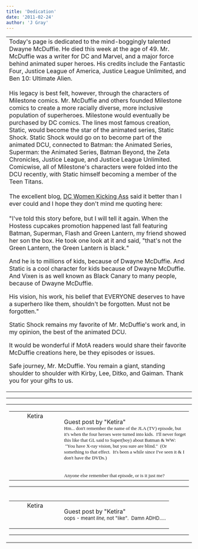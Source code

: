 ```yaml
---
title: 'Dedication'
date: '2011-02-24'
author: 'J Gray'
---
```


<div>
<!-- Main content here -->
<table border="0" class="post"><tbody><tr><td>
   
   <div class="post_body">
       Today's page is dedicated to the mind-boggingly talented Dwayne McDuffie. He died this week at the age of 49. Mr. McDuffie was a writer for DC and Marvel, and a major force behind animated super heroes. His credits include the Fantastic Four, Justice League of America, Justice League Unlimited, and Ben 10: Ultimate Alien. <br><br>His legacy is best felt, however, through the characters of Milestone comics. Mr. McDuffie and others founded Milestone comics to create a more racially diverse, more inclusive population of superheroes. Milestone would eventually be purchased by DC comics. The lines most famous creation, Static, would become the star of the animated series, Static Shock. Static Shock would go on to become part of the animated DCU, connected to Batman: the Animated Series, Superman: the Animated Series, Batman Beyond, the Zeta Chronicles, Justice League, and Justice League Unlimited. Comicwise, all of Milestone's characters were folded into the DCU recently, with Static himself becoming a member of the Teen Titans.<br><br>The excellent blog, <a name="" target="_blank" classname="" class="" href="http://dcwomenkickingass.tumblr.com/">DC Women Kicking Ass</a> said it better than I ever could and I hope they don't mind me quoting here:<br><br>"I've told this story before, but I will tell it again. When the  Hostess cupcakes promotion happened last fall featuring Batman,  Superman, Flash and Green Lantern, my friend showed her son the box. He  took one look at it and said, "that's not the Green Lantern, the Green  Lantern is black." <p>And he is to millions of kids, because of Dwayne McDuffie. And Static  is a cool character for kids because of Dwayne McDuffie. And Vixen is  as well known as Black Canary to many people, because of Dwayne  McDuffie.</p> <p>His vision, his work, his belief that EVERYONE deserves to have a  superhero like them, shouldn't be forgotten. Must not be forgotten."</p><p>Static Shock remains my favorite of Mr. McDuffie's work and, in my opinion, the best of the animated DCU. <br></p><p>It would be wonderful if MotA readers would share their favorite McDuffie creations here, be they episodes or issues.</p><p>Safe journey, Mr. McDuffie. You remain a giant, standing shoulder to shoulder with Kirby, Lee, Ditko, and Gaiman. Thank you for your gifts to us.<br></p>
   </div>
   </td></tr>
   </tbody></table><hr><table style="width:100%; border:0;" class="comment_table"><tbody><tr><td width="100%"><a name=""> </a><div style="width:100%;" class="comment"><table border="0" width="100%"><tbody><tr><td align="center" valign="top" width="125">
<span class="comment_title"><center>Ketira<br></center><a name="367">&nbsp;</a></span><br>
<center><img src="https://www.gravatar.com/avatar.php?gravatar_id=9cd07edfe0782d9dd7da5aadaca6da01&amp;default=http%3A%2F%2Fmysteriesofthearcana.com%2Ftemplates%2Fmain%2Fimages%2Favatar.gif&amp;size=80&amp;rating=g" border="0" alt=""></center>
</td>
<td valign="top">


<p class="comment_text"> </p><p class="comment_text"><span class="forum_info">Guest post by "Ketira"</span><br> <font class="apple-style-span" face="Verdana" size="2">Hm... don't remember the name of the JLA (TV) episode, but it's when the four heroes were turned into kids. &nbsp;I'll never forget this like that GL said to Super(boy) about Batman &amp; WW: &nbsp;"You have X-ray vision, but you sure are blind." &nbsp;(Or something to that effect. &nbsp;It's been a while since I've seen it &amp; I don't have the DVDs.)</font></p><div><font class="apple-style-span" face="Verdana" size="2"><br></font></div><div><font class="apple-style-span" face="Verdana" size="2">Anyone else remember that episode, or is it just me?</font></div>
 

</td></tr></tbody></table>
<hr></div></td></tr><tr><td width="100%"><a name=""> </a><div style="width:100%;" class="comment"><table border="0" width="100%"><tbody><tr><td align="center" valign="top" width="125">
<span class="comment_title"><center>Ketira<br></center><a name="368">&nbsp;</a></span><br>
<center><img src="https://www.gravatar.com/avatar.php?gravatar_id=9cd07edfe0782d9dd7da5aadaca6da01&amp;default=http%3A%2F%2Fmysteriesofthearcana.com%2Ftemplates%2Fmain%2Fimages%2Favatar.gif&amp;size=80&amp;rating=g" border="0" alt=""></center>
</td>
<td valign="top">


<p class="comment_text"> </p><p class="comment_text"><span class="forum_info">Guest post by "Ketira"</span><br> <font class="apple-style-span" size="2">oops - meant <i>line,</i>&nbsp;not "like". &nbsp;Damn ADHD.....</font></p>
 

</td></tr></tbody></table>
<hr></div></td></tr></tbody></table>
<!-- End main content -->
              </div>
